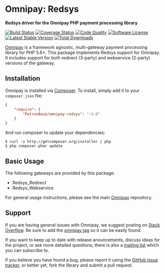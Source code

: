 # Omnipay: Redsys

**Redsys driver for the Omnipay PHP payment processing library**

[![Build Status](https://travis-ci.org/PatronBase/omnipay-redsys.png?branch=master)](https://travis-ci.org/PatronBase/omnipay-redsys)
[![Coverage Status](https://img.shields.io/scrutinizer/coverage/g/PatronBase/omnipay-redsys.svg?style=flat)](https://scrutinizer-ci.com/g/PatronBase/omnipay-redsys/code-structure)
[![Code Quality](https://img.shields.io/scrutinizer/g/PatronBase/omnipay-redsys.svg?style=flat)](https://scrutinizer-ci.com/g/PatronBase/omnipay-redsys/?branch=master)
[![Software License](https://img.shields.io/badge/license-MIT-brightgreen.svg?style=flat)](LICENSE.md)
[![Latest Stable Version](https://poser.pugx.org/PatronBase/omnipay-redsys/version.png)](https://packagist.org/packages/patronbase/omnipay-redsys)
[![Total Downloads](https://poser.pugx.org/patronbase/omnipay-redsys/d/total.png)](https://packagist.org/packages/patronbase/omnipay-redsys)


[Omnipay](https://github.com/thephpleague/omnipay) is a framework agnostic, multi-gateway payment
processing library for PHP 5.6+. This package implements Redsys support for Omnipay. It includes
support for both redirect (3-party) and webservice (2-party) versions of the gateway.

## Installation

Omnipay is installed via [Composer](http://getcomposer.org/). To install, simply add it
to your `composer.json` file:

```json
{
    "require": {
        "PatronBase/omnipay-redsys": "~3.0"
    }
}
```

And run composer to update your dependencies:

    $ curl -s http://getcomposer.org/installer | php
    $ php composer.phar update

## Basic Usage

The following gateways are provided by this package:

* Redsys_Redirect
* Redsys_Webservice

For general usage instructions, please see the main [Omnipay](https://github.com/thephpleague/omnipay)
repository.

## Support

If you are having general issues with Omnipay, we suggest posting on
[Stack Overflow](http://stackoverflow.com/). Be sure to add the
[omnipay tag](http://stackoverflow.com/questions/tagged/omnipay) so it can be easily found.

If you want to keep up to date with release anouncements, discuss ideas for the project,
or ask more detailed questions, there is also a [mailing list](https://groups.google.com/forum/#!forum/omnipay) which
you can subscribe to.

If you believe you have found a bug, please report it using the [GitHub issue tracker](https://github.com/PatronBase/omnipay-redsys/issues),
or better yet, fork the library and submit a pull request.
